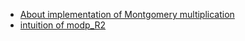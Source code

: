 - [About implementation of Montgomery multiplication](note/montgomery-multiplication.md)
- [intuition of modp_R2](note/intuition-of-modp_R2.md)
